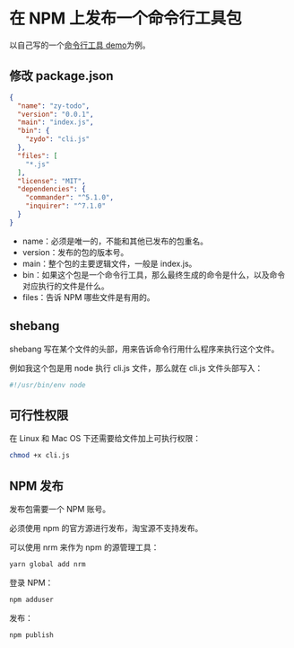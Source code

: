 # 在 NPM 上发布一个命令行工具包

以自己写的一个[命令行工具 demo](https://github.com/JinChengJoker/zy-todo)为例。

## 修改 package.json

```json
{
  "name": "zy-todo",
  "version": "0.0.1",
  "main": "index.js",
  "bin": {
    "zydo": "cli.js"
  },
  "files": [
    "*.js"
  ],
  "license": "MIT",
  "dependencies": {
    "commander": "^5.1.0",
    "inquirer": "^7.1.0"
  }
}
```

- name：必须是唯一的，不能和其他已发布的包重名。
- version：发布的包的版本号。
- main：整个包的主要逻辑文件，一般是 index.js。
- bin：如果这个包是一个命令行工具，那么最终生成的命令是什么，以及命令对应执行的文件是什么。
- files：告诉 NPM 哪些文件是有用的。


## shebang

shebang 写在某个文件的头部，用来告诉命令行用什么程序来执行这个文件。

例如我这个包是用 node 执行 cli.js 文件，那么就在 cli.js 文件头部写入：

```bash
#!/usr/bin/env node
```


## 可行性权限

在 Linux 和 Mac OS 下还需要给文件加上可执行权限：

```bash
chmod +x cli.js
```


## NPM 发布

发布包需要一个 NPM 账号。

必须使用 npm 的官方源进行发布，淘宝源不支持发布。

可以使用 nrm 来作为 npm 的源管理工具：

```bash
yarn global add nrm
```

登录 NPM：

```bash
npm adduser
```

发布：

```bash
npm publish
```